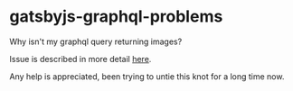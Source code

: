 # gatsbyjs-graphql-problems

Why isn't my graphql query returning images?

Issue is described in more detail [here](https://github.com/gatsbyjs/gatsby/issues/20829).

Any help is appreciated, been trying to untie this knot for a long time now.
